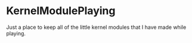 # KernelModulePlaying

Just a place to keep all of the little kernel modules that I have made while playing.  
